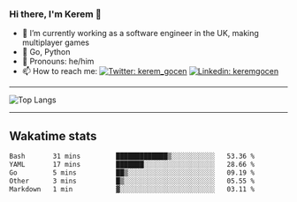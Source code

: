### Hi there, I'm Kerem 👋

- 🔭 I’m currently working as a software engineer in the UK, making multiplayer games
- :seedling: Go, Python
- :man: Pronouns: he/him
- 📫 How to reach me: [![Twitter: kerem_gocen](https://img.shields.io/twitter/follow/kerem_gocen?style=social)](https://twitter.com/kerem_gocen)
[![Linkedin: keremgocen](https://img.shields.io/badge/kerem-linkedin-blue?style=flat-square&logo=Linkedin&logoColor=white&link=https://www.linkedin.com/in/keremgocen/)](https://www.linkedin.com/in/keremgocen/)
<!--
**keremgocen/keremgocen** is a ✨ _special_ ✨ repository because its `README.md` (this file) appears on your GitHub profile.

Here are some ideas to get you started:

- 🔭 I’m currently working on ...
- 🌱 I’m currently learning ...
- 👯 I’m looking to collaborate on ...
- 🤔 I’m looking for help with ...
- 💬 Ask me about ...
- 📫 How to reach me: ...
- 😄 Pronouns: ...
- ⚡ Fun fact: ...
-->

---

![Top Langs](https://github-readme-stats.vercel.app/api/top-langs/?username=keremgocen&layout=compact)

---

## Wakatime stats

<!--START_SECTION:waka-->

```txt
Bash       31 mins         █████████████▒░░░░░░░░░░░   53.36 %
YAML       17 mins         ███████░░░░░░░░░░░░░░░░░░   28.66 %
Go         5 mins          ██▒░░░░░░░░░░░░░░░░░░░░░░   09.19 %
Other      3 mins          █▒░░░░░░░░░░░░░░░░░░░░░░░   05.55 %
Markdown   1 min           ▓░░░░░░░░░░░░░░░░░░░░░░░░   03.11 %
```

<!--END_SECTION:waka-->

